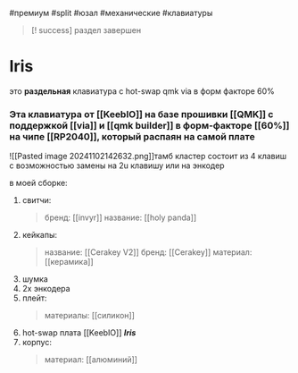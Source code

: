 #премиум #split #юзал #механические #клавиатуры
>[! success]
>раздел завершен


# Iris
это **раздельная** клавиатура с hot-swap qmk via в форм факторе 60%

### Эта клавиатура от [[KeebIO]] на базе прошивки [[QMK]] с поддержкой [[via]] и [[qmk builder]] в форм-факторе [[60%]] на чипе [[RP2040]], который распаян на самой плате

![[Pasted image 20241102142632.png]]тамб кластер состоит из 4 клавиш с возможностью замены на 2u клавишу или на энкодер

в моей сборке: 
1. свитчи: 
	>бренд: [[invyr]] 
	>название:  [[holy panda]] 
2. кейкапы:
	>название: [[Cerakey V2]]
	>бренд: [[Cerakey]]
	>материал: [[керамика]]
3. шумка
4. 2x энкодера
5. плейт: 
   >материалы: [[силикон]]
6. hot-swap плата [[KeebIO]]  ***Iris***
7. корпус: 
   >материал: [[алюминий]]
